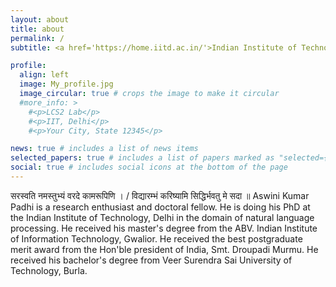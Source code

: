 ```yaml
---
layout: about
title: about
permalink: /
subtitle: <a href='https://home.iitd.ac.in/'>Indian Institute of Technology</a>. New Delhi, India.

profile:
  align: left
  image: My_profile.jpg
  image_circular: true # crops the image to make it circular
  #more_info: >
    #<p>LCS2 Lab</p>
    #<p>IIT, Delhi</p>
    #<p>Your City, State 12345</p>

news: true # includes a list of news items
selected_papers: true # includes a list of papers marked as "selected={true}"
social: true # includes social icons at the bottom of the page
---
```

सरस्वति नमस्तुभ्यं वरदे कामरूपिणि । / विद्यारम्भं करिष्यामि सिद्धिर्भवतु मे सदा ॥
Aswini Kumar Padhi is a research enthusiast and doctoral fellow. He is doing his PhD at the Indian Institute of Technology, Delhi in the domain of natural language processing. He received his master's degree from the ABV. Indian Institute of Information Technology, Gwalior. He received the best postgraduate merit award from the Hon'ble president of India, Smt. Droupadi Murmu. He received his bachelor's degree from Veer Surendra Sai University of Technology, Burla.
